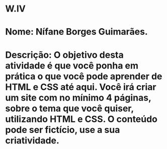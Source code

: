 # W.IV
# **Nome:** Nífane Borges Guimarães.
# **Descrição:** O objetivo desta atividade é que você ponha em prática o que você pode aprender de HTML e CSS até aqui.  Você irá criar um site com no mínimo 4 páginas, sobre o tema que você quiser, utilizando HTML e CSS. O conteúdo pode ser fictício, use a sua criatividade.
